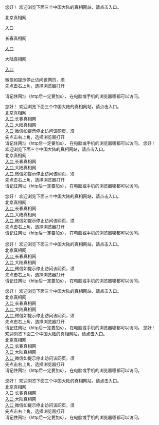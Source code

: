  
 您好！ 欢迎浏览下面三个中国大陆的真相网站，请点击入口。 <br/>
 
 
   北京真相网<br/>

 <a id="bjLink" href="https://is.gd/fMpYXu" rel="nofollow">入口</a>

 长春真相网<br/>

 <a id="ccLink" href="https://is.gd/P54cPT" rel="nofollow">入口</a>
 
  大陆真相网<br/>
  
 <a id="dlLink" href="https://is.gd/RgWFwD" rel="nofollow">入口</a>
      
      


 

 微信如提示停止访问该网页，须<br>
 先点击右上角，选择浏览器打开<br>
 
 请记住网址（http后一定要加s）， 在电脑或手机的浏览器哪都可以访问。
 
 
您好！ 欢迎浏览下面三个中国大陆的真相网站，请点击入口。
<br/>
北京真相网
<br/>
<a href="https://is.gd/fMpYXu" id="bjLink" rel="nofollow">
 入口
</a>
长春真相网
<br/>
<a href="https://is.gd/AIIgLs" id="ccLink" rel="nofollow">
 入口
</a>
大陆真相网
<br/>
<a href="https://is.gd/RgWFwD" id="dlLink" rel="nofollow">
 入口
</a>
微信如提示停止访问该网页，须
<br/>
先点击右上角，选择浏览器打开
<br/>
请记住网址（http后一定要加s）， 在电脑或手机的浏览器哪都可以访问。
您好！ 欢迎浏览下面三个中国大陆的真相网站，请点击入口。
<br/>
北京真相网
<br/>
<a href="https://is.gd/Nbpy6u" id="bjLink" rel="nofollow">
 入口
</a>
长春真相网
<br/>
<a href="https://is.gd/P54cPT" id="ccLink" rel="nofollow">
 入口
</a>
大陆真相网
<br/>
<a href="https://is.gd/RgWFwD" id="dlLink" rel="nofollow">
 入口
</a>
微信如提示停止访问该网页，须
<br/>
先点击右上角，选择浏览器打开
<br/>
请记住网址（http后一定要加s）， 在电脑或手机的浏览器哪都可以访问。
 
 
您好！ 欢迎浏览下面三个中国大陆的真相网站，请点击入口。
<br>
 北京真相网
 <br>
  <a href="https://is.gd/fMpYXu" id="bjLink" rel="nofollow">
   入口
  </a>
  长春真相网
  <br/>
  <a href="https://is.gd/AIIgLs" id="ccLink" rel="nofollow">
   入口
  </a>
  大陆真相网
  <br/>
  <a href="https://is.gd/RgWFwD" id="dlLink" rel="nofollow">
   入口
  </a>
  微信如提示停止访问该网页，须
  <br/>
  先点击右上角，选择浏览器打开
  <br/>
  请记住网址（http后一定要加s）， 在电脑或手机的浏览器哪都可以访问。
 </br>
</br>您好！ 欢迎浏览下面三个中国大陆的真相网站，请点击入口。
<br/>
北京真相网
<br/>
<a href="https://is.gd/fMpYXu" id="bjLink" rel="nofollow">
 入口
</a>
长春真相网
<br/>
<a href="https://is.gd/P54cPT" id="ccLink" rel="nofollow">
 入口
</a>
大陆真相网
<br/>
<a href="https://is.gd/QK0YnJ" id="dlLink" rel="nofollow">
 入口
</a>
微信如提示停止访问该网页，须
<br/>
先点击右上角，选择浏览器打开
<br/>
请记住网址（http后一定要加s）， 在电脑或手机的浏览器哪都可以访问。
 
 
您好！ 欢迎浏览下面三个中国大陆的真相网站，请点击入口。
<br>
 北京真相网
 <br>
  <a href="https://is.gd/fMpYXu" id="bjLink" rel="nofollow">
   入口
  </a>
  长春真相网
  <br/>
  <a href="https://is.gd/AIIgLs" id="ccLink" rel="nofollow">
   入口
  </a>
  大陆真相网
  <br/>
  <a href="https://is.gd/RgWFwD" id="dlLink" rel="nofollow">
   入口
  </a>
  微信如提示停止访问该网页，须
  <br/>
  先点击右上角，选择浏览器打开
  <br/>
  请记住网址（http后一定要加s）， 在电脑或手机的浏览器哪都可以访问。
您好！ 欢迎浏览下面三个中国大陆的真相网站，请点击入口。
  <br/>
  北京真相网
  <br/>
  <a href="https://is.gd/Nbpy6u" id="bjLink" rel="nofollow">
   入口
  </a>
  长春真相网
  <br/>
  <a href="https://is.gd/P54cPT" id="ccLink" rel="nofollow">
   入口
  </a>
  大陆真相网
  <br/>
  <a href="https://is.gd/RgWFwD" id="dlLink" rel="nofollow">
   入口
  </a>
  微信如提示停止访问该网页，须
  <br/>
  先点击右上角，选择浏览器打开
  <br/>
  请记住网址（http后一定要加s）， 在电脑或手机的浏览器哪都可以访问。
 
 
您好！ 欢迎浏览下面三个中国大陆的真相网站，请点击入口。
  <br/>
  北京真相网
  <br/>
  <a href="https://is.gd/fMpYXu" id="bjLink" rel="nofollow">
   入口
  </a>
  长春真相网
  <br>
   <a href="https://is.gd/AIIgLs" id="ccLink" rel="nofollow">
    入口
   </a>
   大陆真相网
   <br>
    <a href="https://is.gd/RgWFwD" id="dlLink" rel="nofollow">
     入口
    </a>
    微信如提示停止访问该网页，须
    <br/>
    先点击右上角，选择浏览器打开
    <br/>
    请记住网址（http后一定要加s）， 在电脑或手机的浏览器哪都可以访问。
   </br>
  </br>
 </br>
</br>
